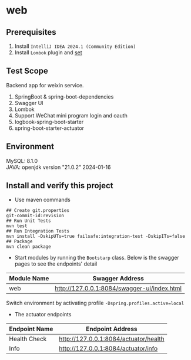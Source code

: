 # web
## Prerequisites
1. Install `IntelliJ IDEA 2024.1 (Community Edition)`
2. Install `Lombok` plugin and [set](https://www.baeldung.com/lombok-ide)
## Test Scope
Backend app for weixin service.  
1. SpringBoot & spring-boot-dependencies
2. Swagger UI
3. Lombok
4. Support WeChat mini program login and oauth
5. logbook-spring-boot-starter
6. spring-boot-starter-actuator
	
## Environment 
MySQL: 8.1.0  
JAVA: openjdk version "21.0.2" 2024-01-16  

## Install and verify this project
- Use maven commands
```shell
## Create git.properties
git-commit-id:revision
## Run Unit Tests
mvn test
## Run Integration Tests
mvn install -DskipUTs=true failsafe:integration-test -DskipITs=false
## Package
mvn clean package
```
- Start modules by running the `Bootstarp` class. Below is the swagger pages to see the endpoints' detail

| Module Name | Swagger Address                             |
|-------------|---------------------------------------------|
| web         | http://127.0.0.1:8084/swagger-ui/index.html |

Switch environment by activating profile `-Dspring.profiles.active=local`

- The actuator endpoints

| Endpoint Name | Endpoint Address                      |
|---------------|---------------------------------------|
| Health Check  | http://127.0.0.1:8084/actuator/health |
| Info          | http://127.0.0.1:8084/actuator/info   |